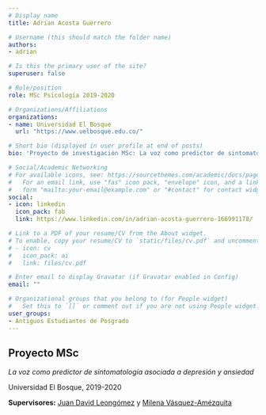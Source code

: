 ```yaml
---
# Display name
title: Adrian Acosta Guerrero

# Username (this should match the folder name)
authors:
- adrian

# Is this the primary user of the site?
superuser: false

# Role/position
role: MSc Psicología 2019-2020

# Organizations/Affiliations
organizations:
- name: Universidad El Bosque
  url: "https://www.uelbosque.edu.co/"

# Short bio (displayed in user profile at end of posts)
bio: 'Proyecto de investigación MSc: La voz como predictor de sintomatología asociada a depresión y ansiedad'

# Social/Academic Networking
# For available icons, see: https://sourcethemes.com/academic/docs/page-builder/#icons
#   For an email link, use "fas" icon pack, "envelope" icon, and a link in the
#   form "mailto:your-email@example.com" or "#contact" for contact widget.
social:
- icon: linkedin
  icon_pack: fab
  link: https://www.linkedin.com/in/adrian-acosta-guerrero-166991178/

# Link to a PDF of your resume/CV from the About widget.
# To enable, copy your resume/CV to `static/files/cv.pdf` and uncomment the lines below.
# - icon: cv
#   icon_pack: ai
#   link: files/cv.pdf

# Enter email to display Gravatar (if Gravatar enabled in Config)
email: ""

# Organizational groups that you belong to (for People widget)
#   Set this to `[]` or comment out if you are not using People widget.
user_groups:
- Antiguos Estudiantes de Posgrado
---
```


## **Proyecto MSc**  

*La voz como predictor de sintomatología asociada a depresión y ansiedad*

Universidad El Bosque, 2019-2020

**Supervisores:** [Juan David Leongómez](/es/#about) y [Milena Vásquez-Amézquita](/es/author/milena-vasquez-amezquita/)
